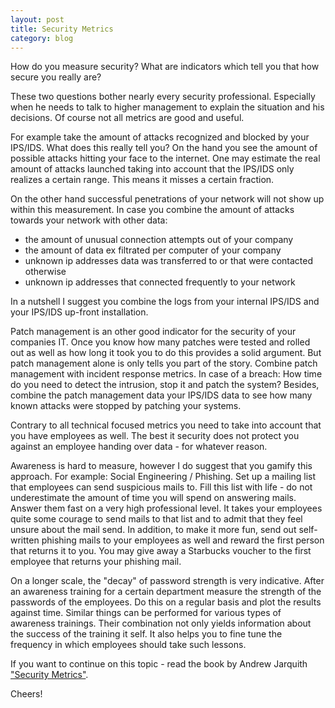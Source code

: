 ```yaml
---
layout: post
title: Security Metrics
category: blog
---
```


How do you measure security? What are indicators which 
tell you that how secure you really are?


These two questions bother nearly every security 
professional. Especially when he needs to talk to 
higher management to explain the situation and his 
decisions. Of course not all metrics are good and useful.


For example take the amount of attacks recognized 
and blocked by your IPS/IDS. What does this really 
tell you? On the hand you see the amount of possible 
attacks hitting your face to the internet. One may 
estimate the real amount of attacks launched taking 
into account that the IPS/IDS only realizes a certain 
range. This means it misses a certain fraction.


On the other hand successful penetrations of your 
network will not show up within this measurement. 
In case you combine the amount of attacks towards 
your network with other data:

* the amount of unusual connection attempts out of your company
* the amount of data ex filtrated per computer of your company
* unknown ip addresses data was transferred to or that were contacted otherwise
* unknown ip addresses that connected frequently to your network

In a nutshell I suggest you combine the logs from your 
internal IPS/IDS and your IPS/IDS up-front installation.


Patch management is an other good indicator for 
the security of your companies IT. Once you know 
how many patches were tested and rolled out as well 
as how long it took you to do this provides a solid 
argument. But patch management alone is only tells 
you part of the story. Combine patch management with 
incident response metrics. In case of a breach: 
How time do you need to detect the intrusion, 
stop it and patch the system? Besides, combine 
the patch management data your IPS/IDS data 
to see how many known attacks were stopped 
by patching your systems.


Contrary to all technical focused metrics you need 
to take into account that you have employees as well. 
The best it security does not protect you against an 
employee handing over data - for whatever reason.


Awareness is hard to measure, however I do suggest 
that you gamify this approach. For example: 
Social Engineering / Phishing. Set up a mailing list 
that employees can send suspicious mails to. 
Fill this list with life - do not underestimate 
the amount of time you will spend on answering 
mails. Answer them fast on a very high professional 
level. It takes your employees quite some courage 
to send mails to that list and to admit that they 
feel unsure about the mail send. In addition, 
to make it more fun, send out self-written 
phishing mails to your employees as well and 
reward the first person that returns it to you. 
You may give away a Starbucks voucher to the 
first employee that returns your phishing mail.


On a longer scale, the "decay" of password strength 
is very indicative. After an awareness training for 
a certain department measure the strength of the 
passwords of the employees. Do this on a regular 
basis and plot the results against time. Similar 
things can be performed for various types of awareness 
trainings. Their combination not only yields 
information about the success of the training 
it self. It also helps you to fine tune the 
frequency in which employees should take such lessons.

If you want to continue on this topic - read the book 
by Andrew Jarquith ["Security Metrics"](http://www.amazon.de/Security-Metrics-Replacing-Uncertainty-Doubt/dp/0321349989/ref=sr_1_1?ie=UTF8&qid=1400156889&sr=8-1&keywords=security+metrics).

Cheers!
